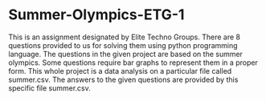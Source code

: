 # Summer-Olympics-ETG-1

This is an assignment designated by Elite Techno Groups.
There are 8 questions provided to us for solving them using python programming language.
The questions in the given project are based on the summer olympics.
Some questions require bar graphs to represent them in a proper form.
This whole project is a data analysis on a particular file called summer.csv.
The answers to the given questions are provided by this specific file summer.csv.
